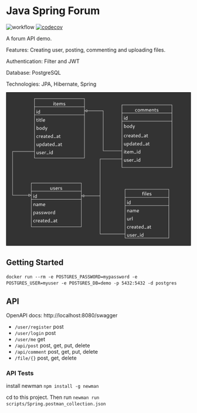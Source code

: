 # Java Spring Forum

![workflow](https://github.com/iucario/java-spring-forum/actions/workflows/gradle.yml/badge.svg)
[![codecov](https://codecov.io/gh/iucario/java-spring-forum/branch/main/graph/badge.svg?token=BCPV9T9XSW)](https://codecov.io/gh/iucario/java-spring-forum)

A forum API demo.

Features: Creating user, posting, commenting and uploading files.

Authentication: Filter and JWT

Database: PostgreSQL

Technologies: JPA, Hibernate, Spring

![](Demo%20Diagram.png)

## Getting Started

`docker run --rm -e POSTGRES_PASSWORD=mypassword -e POSTGRES_USER=myuser -e POSTGRES_DB=demo -p 5432:5432 -d postgres`

## API

OpenAPI docs: http://localhost:8080/swagger

- `/user/register` post
- `/user/login` post
- `/user/me` get
- `/api/post` post, get, put, delete
- `/api/comment` post, get, put, delete
- `/file/{}` post, get, delete

### API Tests

install newman
`npm install -g newman`

cd to this project. Then run `newman run scripts/Spring.postman_collection.json`
